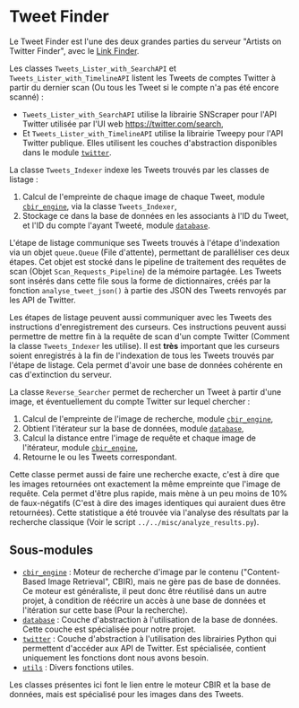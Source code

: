 # Tweet Finder

Le Tweet Finder est l'une des deux grandes parties du serveur "Artists on Twitter Finder", avec le [Link Finder](../link_finder).

Les classes `Tweets_Lister_with_SearchAPI` et `Tweets_Lister_with_TimelineAPI` listent les Tweets de comptes Twitter à partir du dernier scan (Ou tous les Tweet si le compte n'a pas été encore scanné) :
* `Tweets_Lister_with_SearchAPI` utilise la librairie SNScraper pour l'API Twitter utilisée par l'UI web https://twitter.com/search,
* Et `Tweets_Lister_with_TimelineAPI` utilise la librairie Tweepy pour l'API Twitter publique.
Elles utilisent les couches d'abstraction disponibles dans le module [`twitter`](twitter).

La classe `Tweets_Indexer` indexe les Tweets trouvés par les classes de listage :
1. Calcul de l'empreinte de chaque image de chaque Tweet, module [`cbir_engine`](cbir_engine), via la classe `Tweets_Indexer`,
2. Stockage ce dans la base de données en les associants à l'ID du Tweet, et l'ID du compte l'ayant Tweeté, module [`database`](database).

L'étape de listage communique ses Tweets trouvés à l'étape d'indexation via un objet `queue.Queue` (File d'attente), permettant de paralléliser ces deux étapes.
Cet objet est stocké dans le pipeline de traitement des requêtes de scan (Objet `Scan_Requests_Pipeline`) de la mémoire partagée.
Les Tweets sont insérés dans cette file sous la forme de dictionnaires, créés par la fonction `analyse_tweet_json()` à partie des JSON des Tweets renvoyés par les API de Twitter.

Les étapes de listage peuvent aussi communiquer avec les Tweets des instructions d'enregistrement des curseurs. Ces instructions peuvent aussi permettre de mettre fin à la requête de scan d'un compte Twitter (Comment la classe `Tweets_Indexer` les utilise). Il est **très** important que les curseurs soient enregistrés à la fin de l'indexation de tous les Tweets trouvés par l'étape de listage. Cela permet d'avoir une base de données cohérente en cas d'extinction du serveur.

La classe `Reverse_Searcher` permet de rechercher un Tweet à partir d'une image, et éventuellement du compte Twitter sur lequel chercher :
1. Calcul de l'empreinte de l'image de recherche, module [`cbir_engine`](cbir_engine),
2. Obtient l'itérateur sur la base de données, module [`database`](database),
3. Calcul la distance entre l'image de requête et chaque image de l'itérateur, module [`cbir_engine`](cbir_engine),
4. Retourne le ou les Tweets correspondant.

Cette classe permet aussi de faire une recherche exacte, c'est à dire que les images retournées ont exactement la même empreinte que l'image de requête. Cela permet d'être plus rapide, mais mène à un peu moins de 10% de faux-négatifs (C'est à dire des images identiques qui auraient dues être retournées). Cette statistique a été trouvée via l'analyse des résultats par la recherche classique (Voir le script `../../misc/analyze_results.py`).


## Sous-modules

* [`cbir_engine`](cbir_engine) : Moteur de recherche d'image par le contenu ("Content-Based Image Retrieval", CBIR), mais ne gère pas de base de données. Ce moteur est généraliste, il peut donc être réutilisé dans un autre projet, à condition de réécrire un accès à une base de données et l'itération sur cette base (Pour la recherche).
* [`database`](database) : Couche d'abstraction à l'utilisation de la base de données. Cette couche est spécialisée pour notre projet.
* [`twitter`](twitter) : Couche d'abstraction à l'utilisation des librairies Python qui permettent d'accéder aux API de Twitter. Est spécialisée, contient uniquement les fonctions dont nous avons besoin.
* [`utils`](utils) : Divers fonctions utiles.

Les classes présentes ici font le lien entre le moteur CBIR et la base de données, mais est spécialisé pour les images dans des Tweets.
